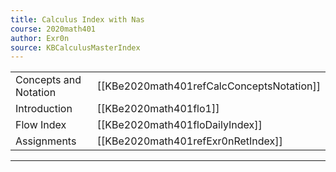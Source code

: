 ```yaml
---
title: Calculus Index with Nas
course: 2020math401
author: Exr0n
source: KBCalculusMasterIndex
---
```


| | |
|-|-|
Concepts and Notation | [[KBe2020math401refCalcConceptsNotation]]
Introduction | [[KBe2020math401flo1]]
Flow Index | [[KBe2020math401floDailyIndex]]
Assignments | [[KBe2020math401refExr0nRetIndex]]

---
